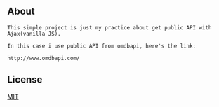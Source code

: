 ## About

    This simple project is just my practice about get public API with Ajax(vanilla JS).
    
    In this case i use public API from omdbapi, here's the link: 

    http://www.omdbapi.com/



## License
[MIT](https://choosealicense.com/licenses/mit/)